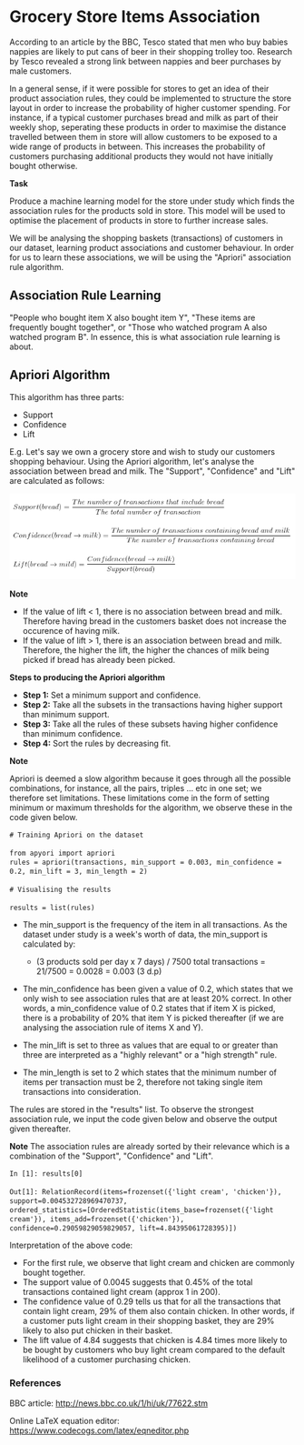 # Grocery Store Items Association

According to an article by the BBC, Tesco stated that men who buy babies nappies are likely to put cans of beer in their shopping trolley too. Research by Tesco revealed a strong link between nappies and beer purchases by male customers.

In a general sense, if it were possible for stores to get an idea of their product association rules, they could be implemented to structure the store layout in order to increase the probability of higher customer spending. For instance, if a typical customer purchases bread and milk as part of their weekly shop, seperating these products in order to maximise the distance travelled between them in store will allow customers to be exposed to a wide range of products in between. This increases the probability of customers purchasing additional products they would not have initially bought otherwise.

**Task**

Produce a machine learning model for the store under study which finds the association rules for the products sold in store. This model will be used to optimise the placement of products in store to further increase sales.

We will be analysing the shopping baskets (transactions) of customers in our dataset, learning product associations and customer behaviour. In order for us to learn these associations, we will be using the "Apriori" association rule algorithm.

## Association Rule Learning

"People who bought item X also bought item Y", "These items are frequently bought together", or "Those who watched program A also watched program B". In essence, this is what association rule learning is about.

## Apriori Algorithm

This algorithm has three parts:
- Support
- Confidence
- Lift

E.g. Let's say we own a grocery store and wish to study our customers shopping behaviour. Using the Apriori algorithm, let's analyse the association between bread and milk. The "Support", "Confidence" and "Lift" are calculated as follows:

<img src = 'Screen1.png' width='700'>

**Note**

- If the value of lift < 1, there is no association between bread and milk. Therefore having bread in the customers basket does not increase the occurence of having milk.
- If the value of lift > 1, there is an association between bread and milk. Therefore, the higher the lift, the higher the chances of milk being picked if bread has already been picked.

**Steps to producing the Apriori algorithm**

- **Step 1:** Set a minimum support and confidence.
- **Step 2:** Take all the subsets in the transactions having higher support than minimum support.
- **Step 3:** Take all the rules of these subsets having higher confidence than minimum confidence.
- **Step 4:** Sort the rules by decreasing fit.

**Note**

Apriori is deemed a slow algorithm because it goes through all the possible combinations, for instance, all the pairs, triples ... etc in one set; we therefore set limitations. These limitations come in the form of setting minimum or maximum thresholds for the algorithm, we observe these in the code given below.

```
# Training Apriori on the dataset

from apyori import apriori
rules = apriori(transactions, min_support = 0.003, min_confidence = 0.2, min_lift = 3, min_length = 2)

# Visualising the results

results = list(rules)
```

- The min_support is the frequency of the item in all transactions. As the dataset under study is a week's worth of data, the min_support is calculated by:
  
  - (3 products sold per day x 7 days) / 7500 total transactions = 21/7500 = 0.0028 = 0.003 (3 d.p)

- The min_confidence has been given a value of 0.2, which states that we only wish to see association rules that are at least 20% correct. In other words, a min_confidence value of 0.2 states that if item X is picked, there is a probability of 20% that item Y is picked thereafter (if we are analysing the association rule of items X and Y).

- The min_lift is set to three as values that are equal to or greater than three are interpreted as a "highly relevant" or a "high strength" rule.

- The min_length is set to 2 which states that the minimum number of items per transaction must be 2, therefore not taking single item transactions into consideration.

The rules are stored in the "results" list. To observe the strongest association rule, we input the code given below and observe the output given thereafter.

**Note**
The association rules are already sorted by their relevance which is a combination of the "Support", "Confidence" and "Lift".

```
In [1]: results[0]

Out[1]: RelationRecord(items=frozenset({'light cream', 'chicken'}), support=0.004532728969470737, 
ordered_statistics=[OrderedStatistic(items_base=frozenset({'light cream'}), items_add=frozenset({'chicken'}),
confidence=0.29059829059829057, lift=4.84395061728395)])
```

Interpretation of the above code:

- For the first rule, we observe that light cream and chicken are commonly bought together.
- The support value of 0.0045 suggests that 0.45% of the total transactions contained light cream (approx 1 in 200).
- The confidence value of 0.29 tells us that for all the transactions that contain light cream, 29% of them also contain chicken. In other words, if a customer puts light cream in their shopping basket, they are 29% likely to also put chicken in their basket.
- The lift value of 4.84 suggests that chicken is 4.84 times more likely to be bought by customers who buy light cream compared to the default likelihood of a customer purchasing chicken.

### References

BBC article:   http://news.bbc.co.uk/1/hi/uk/77622.stm

Online LaTeX equation editor: https://www.codecogs.com/latex/eqneditor.php
